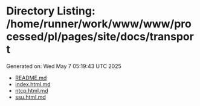 # Directory Listing: /home/runner/work/www/www/processed/pl/pages/site/docs/transport
Generated on: Wed May  7 05:19:43 UTC 2025

- [README.md](README.md)
- [index.html.md](index.html.md)
- [ntcp.html.md](ntcp.html.md)
- [ssu.html.md](ssu.html.md)
